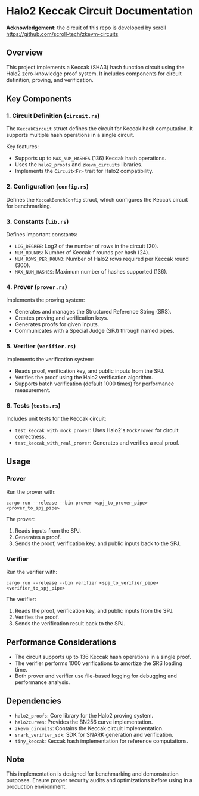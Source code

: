 # Halo2 Keccak Circuit Documentation

**Acknowledgement**: the circuit of this repo is developed by scroll https://github.com/scroll-tech/zkevm-circuits

## Overview

This project implements a Keccak (SHA3) hash function circuit using the Halo2 zero-knowledge proof system. It includes components for circuit definition, proving, and verification.

## Key Components

### 1. Circuit Definition (`circuit.rs`)

The `KeccakCircuit` struct defines the circuit for Keccak hash computation. It supports multiple hash operations in a single circuit.

Key features:

- Supports up to `MAX_NUM_HASHES` (136) Keccak hash operations.
- Uses the `halo2_proofs` and `zkevm_circuits` libraries.
- Implements the `Circuit<Fr>` trait for Halo2 compatibility.

### 2. Configuration (`config.rs`)

Defines the `KeccakBenchConfig` struct, which configures the Keccak circuit for benchmarking.

### 3. Constants (`lib.rs`)

Defines important constants:

- `LOG_DEGREE`: Log2 of the number of rows in the circuit (20).
- `NUM_ROUNDS`: Number of Keccak-f rounds per hash (24).
- `NUM_ROWS_PER_ROUND`: Number of Halo2 rows required per Keccak round (300).
- `MAX_NUM_HASHES`: Maximum number of hashes supported (136).

### 4. Prover (`prover.rs`)

Implements the proving system:

- Generates and manages the Structured Reference String (SRS).
- Creates proving and verification keys.
- Generates proofs for given inputs.
- Communicates with a Special Judge (SPJ) through named pipes.

### 5. Verifier (`verifier.rs`)

Implements the verification system:

- Reads proof, verification key, and public inputs from the SPJ.
- Verifies the proof using the Halo2 verification algorithm.
- Supports batch verification (default 1000 times) for performance measurement.

### 6. Tests (`tests.rs`)

Includes unit tests for the Keccak circuit:

- `test_keccak_with_mock_prover`: Uses Halo2's `MockProver` for circuit correctness.
- `test_keccak_with_real_prover`: Generates and verifies a real proof.

## Usage

### Prover

Run the prover with:

```
cargo run --release --bin prover <spj_to_prover_pipe> <prover_to_spj_pipe>
```

The prover:

1. Reads inputs from the SPJ.
2. Generates a proof.
3. Sends the proof, verification key, and public inputs back to the SPJ.

### Verifier

Run the verifier with:

```
cargo run --release --bin verifier <spj_to_verifier_pipe> <verifier_to_spj_pipe>
```

The verifier:

1. Reads the proof, verification key, and public inputs from the SPJ.
2. Verifies the proof.
3. Sends the verification result back to the SPJ.

## Performance Considerations

- The circuit supports up to 136 Keccak hash operations in a single proof.
- The verifier performs 1000 verifications to amortize the SRS loading time.
- Both prover and verifier use file-based logging for debugging and performance analysis.

## Dependencies

- `halo2_proofs`: Core library for the Halo2 proving system.
- `halo2curves`: Provides the BN256 curve implementation.
- `zkevm_circuits`: Contains the Keccak circuit implementation.
- `snark_verifier_sdk`: SDK for SNARK generation and verification.
- `tiny_keccak`: Keccak hash implementation for reference computations.

## Note

This implementation is designed for benchmarking and demonstration purposes. Ensure proper security audits and optimizations before using in a production environment.
